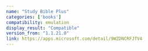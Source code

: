 ```yaml
---
name: "Study Bible Plus"
categories: ['books']
compatibility: emulation
display_result: "Compatible"
version_from: "1.1.21.0"
link: https://apps.microsoft.com/detail/9WZDNCRFJTV4
---
```

